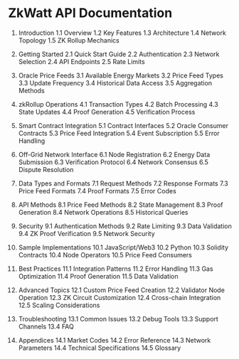 # ZkWatt API Documentation

1. Introduction
   1.1 Overview
   1.2 Key Features
   1.3 Architecture
   1.4 Network Topology
   1.5 ZK Rollup Mechanics

2. Getting Started
   2.1 Quick Start Guide
   2.2 Authentication
   2.3 Network Selection
   2.4 API Endpoints
   2.5 Rate Limits

3. Oracle Price Feeds
   3.1 Available Energy Markets
   3.2 Price Feed Types
   3.3 Update Frequency
   3.4 Historical Data Access
   3.5 Aggregation Methods

4. zkRollup Operations
   4.1 Transaction Types
   4.2 Batch Processing
   4.3 State Updates
   4.4 Proof Generation
   4.5 Verification Process

5. Smart Contract Integration
   5.1 Contract Interfaces
   5.2 Oracle Consumer Contracts 
   5.3 Price Feed Integration
   5.4 Event Subscription
   5.5 Error Handling

6. Off-Grid Network Interface
   6.1 Node Registration
   6.2 Energy Data Submission
   6.3 Verification Protocol
   6.4 Network Consensus
   6.5 Dispute Resolution

7. Data Types and Formats
   7.1 Request Methods
   7.2 Response Formats
   7.3 Price Feed Formats
   7.4 Proof Formats
   7.5 Error Codes

8. API Methods
   8.1 Price Feed Methods
   8.2 State Management
   8.3 Proof Generation
   8.4 Network Operations
   8.5 Historical Queries

9. Security
   9.1 Authentication Methods
   9.2 Rate Limiting
   9.3 Data Validation
   9.4 ZK Proof Verification
   9.5 Network Security

10. Sample Implementations
    10.1 JavaScript/Web3
    10.2 Python
    10.3 Solidity Contracts
    10.4 Node Operators
    10.5 Price Feed Consumers

11. Best Practices
    11.1 Integration Patterns
    11.2 Error Handling
    11.3 Gas Optimization
    11.4 Proof Generation
    11.5 Data Validation

12. Advanced Topics
    12.1 Custom Price Feed Creation
    12.2 Validator Node Operation
    12.3 ZK Circuit Customization
    12.4 Cross-chain Integration
    12.5 Scaling Considerations

13. Troubleshooting
    13.1 Common Issues
    13.2 Debug Tools
    13.3 Support Channels
    13.4 FAQ

14. Appendices
    14.1 Market Codes
    14.2 Error Reference
    14.3 Network Parameters
    14.4 Technical Specifications
    14.5 Glossary
